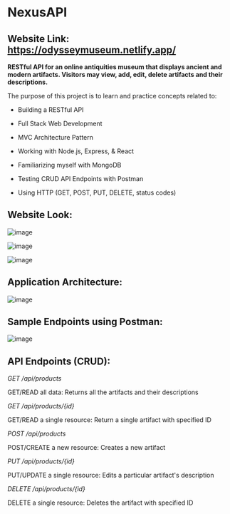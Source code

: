 # NexusAPI

## Website Link: https://odysseymuseum.netlify.app/

**RESTful API for an online antiquities museum that displays ancient and modern artifacts. Visitors may view, add, edit, delete artifacts and their descriptions.**

The purpose of this project is to learn and practice concepts related to:

* Building a RESTful API

* Full Stack Web Development

* MVC Architecture Pattern
  
* Working with Node.js, Express, & React

* Familiarizing myself with MongoDB

* Testing CRUD API Endpoints with Postman

* Using HTTP (GET, POST, PUT, DELETE, status codes)

## **Website Look:**

![image](https://github.com/ylu8888/NexusAPI/assets/123523291/c4573ff0-a411-495d-849c-babd0492290b)

![image](https://github.com/ylu8888/NexusAPI/assets/123523291/c86cda59-6563-42fd-b6d8-a1e322c6c4e9)

![image](https://github.com/ylu8888/NexusAPI/assets/123523291/d8473e98-8fe9-43f8-bd12-eaf6f5bcda61)

## **Application Architecture:**

![image](https://github.com/ylu8888/NexusAPI/assets/123523291/f72b4739-4a5b-4191-93b0-8e7951572f7c)

## **Sample Endpoints using Postman:**

![image](https://github.com/ylu8888/NexusAPI/assets/123523291/c5617b9a-347a-4506-92df-9640e3dc42f6)

## **API Endpoints (CRUD):**

*GET /api/products*

GET/READ all data: Returns all the artifacts and their descriptions 

*GET /api/products/{id}*

GET/READ a single resource: Return a single artifact with specified ID

*POST /api/products*

POST/CREATE a new resource: Creates a new artifact 

*PUT /api/products/{id}*

PUT/UPDATE a single resource: Edits a particular artifact's description

*DELETE /api/products/{id}*

DELETE a single resource: Deletes the artifact with specified ID

